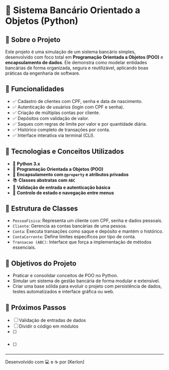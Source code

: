 
# 💼 Sistema Bancário Orientado a Objetos (Python)

## 🧠 Sobre o Projeto
Este projeto é uma simulação de um sistema bancário simples, desenvolvido com foco total em **Programação Orientada a Objetos (POO)** e **encapsulamento de dados**. Ele demonstra como modelar entidades bancárias de forma organizada, segura e reutilizável, aplicando boas práticas da engenharia de software.

## 🚀 Funcionalidades
- ✅ Cadastro de clientes com CPF, senha e data de nascimento.
- ✅ Autenticação de usuários (login com CPF e senha).
- ✅ Criação de múltiplas contas por cliente.
- ✅ Depósitos com validação de valor.
- ✅ Saques com regras de limite por valor e por quantidade diária.
- ✅ Histórico completo de transações por conta.
- ✅ Interface interativa via terminal (CLI).

## 🧱 Tecnologias e Conceitos Utilizados
- 🐍 **Python 3.x**
- 🧱 **Programação Orientada a Objetos (POO)**
- 🔐 **Encapsulamento com `@property` e atributos privados**
- 📚 **Classes abstratas com `ABC`**
- 🧪 **Validação de entrada e autenticação básica**
- 🔄 **Controle de estado e navegação entre menus**

## 📂 Estrutura de Classes
- `PessoaFisica`: Representa um cliente com CPF, senha e dados pessoais.
- `Cliente`: Gerencia as contas bancárias de uma pessoa.
- `Conta`: Executa transações como saque e depósito e mantém o histórico.
- `ContaCorrente`: Define limites específicos por tipo de conta.
- `Transacao (ABC)`: Interface que força a implementação de métodos essenciais.

## 🎯 Objetivos do Projeto
- Praticar e consolidar conceitos de POO no Python.
- Simular um sistema de gestão bancária de forma modular e extensível.
- Criar uma base sólida para evoluir o projeto com persistência de dados, testes automatizados e interface gráfica ou web.

## 📌 Próximos Passos
- [ ] Validação de entradas de dados
- [ ] Dividir o código em módulos
- [ ] ###
- [ ] ###

---
Desenvolvido com 💻 e ☕ por [Kerlon]
